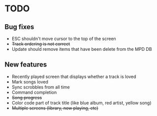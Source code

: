 TODO
====

Bug fixes
---------
- ESC shouldn't move cursor to the top of the screen
- ~~Track ordering is not correct~~
- Update should remove items that have been delete from the MPD DB

New features
------------
- Recently played screen that displays whether a track is loved
- Mark songs loved
- Sync scrobbles from all time
- Command completion
- ~~Song progress~~
- Color code part of track title (like blue album, red artist, yellow song)
- ~~Multiple screens (library, now playing, etc)~~
